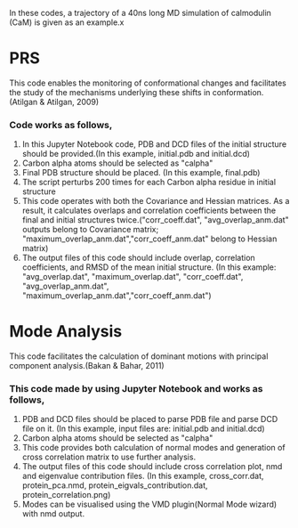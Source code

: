 
In these codes,  a trajectory of a 40ns long MD simulation of calmodulin (CaM) is given as an example.x

# PRS
This code enables the monitoring of conformational changes  and facilitates the study of the mechanisms underlying these shifts in conformation.(Atilgan & Atilgan, 2009)
### Code works as follows,
1. In this Jupyter Notebook code, PDB and DCD files of the initial structure should be provided.(In this example, initial.pdb and initial.dcd) 
2. Carbon alpha atoms should be selected as "calpha"
3. Final PDB structure should be placed. (In this example, final.pdb)
4. The script perturbs 200 times for each Carbon alpha residue in initial structure
6. This code operates with both the Covariance and Hessian matrices. As a result, it calculates overlaps and correlation coefficients between the final and initial structures twice.("corr_coeff.dat", "avg_overlap_anm.dat" outputs belong to Covariance matrix; "maximum_overlap_anm.dat","corr_coeff_anm.dat" belong to Hessian matrix)
7. The output files of this code should include overlap, correlation coefficients, and RMSD of the mean initial structure. (In this example: "avg_overlap.dat", "maximum_overlap.dat", "corr_coeff.dat", "avg_overlap_anm.dat", "maximum_overlap_anm.dat","corr_coeff_anm.dat")   


# Mode Analysis

This code facilitates the calculation of dominant motions with principal component analysis.(Bakan & Bahar, 2011)
### This code made by using Jupyter Notebook and works as follows,

1. PDB and DCD files should be placed to parse PDB file and parse DCD file on it. (In this example, input files are: initial.pdb and initial.dcd) 
2. Carbon alpha atoms should be selected as "calpha"
2. This code provides both calculation of normal modes and generation of cross correlation matrix to use further analysis.
3. The output files of this code should include cross correlation plot, nmd and eigenvalue contribution files. (In this example, cross_corr.dat, protein_pca.nmd, protein_eigvals_contribution.dat, protein_correlation.png)
4. Modes can be visualised using the VMD plugin(Normal Mode wizard) with nmd output. 

